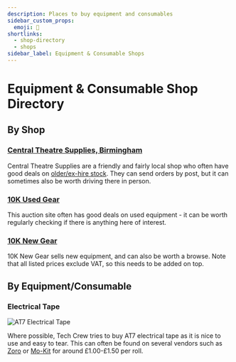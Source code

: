 ```yaml
---
description: Places to buy equipment and consumables
sidebar_custom_props:
  emoji: 🛒
shortlinks:
  - shop-directory
  - shops
sidebar_label: Equipment & Consumable Shops
---
```


# Equipment & Consumable Shop Directory

## By Shop

### [Central Theatre Supplies, Birmingham](https://www.centraltheatresupplies.co.uk/)

Central Theatre Supplies are a friendly and fairly local shop who often have good deals on
[older/ex-hire stock](https://shop.centraltheatresupplies.co.uk/). They can send orders by post, but it can sometimes
also be worth driving there in person.

### [10K Used Gear](https://www.10kused.com/)

This auction site often has good deals on used equipment - it can be worth regularly checking if there is anything here
of interest.

### [10K New Gear](https://www.10knew.com/)

10K New Gear sells new equipment, and can also be worth a browse. Note that all listed prices exclude VAT, so this needs
to be added on top.

## By Equipment/Consumable

### Electrical Tape

![AT7 Electrical Tape](./lx-tape.jpg)

Where possible, Tech Crew tries to buy AT7 electrical tape as it is nice to use and easy to tear. This can often be
found on several vendors such as [Zoro](https://www.zoro.co.uk/) or [Mo-Kit](https://www.mo-kit.co.uk/) for around
£1.00-£1.50 per roll.
